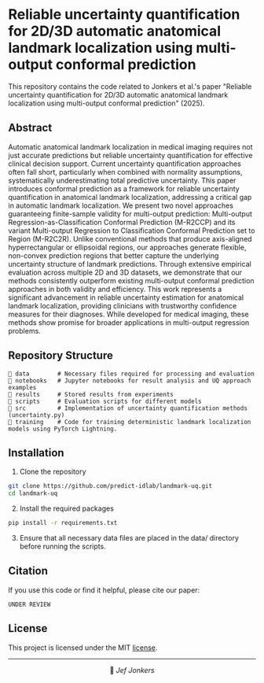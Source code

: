 # Reliable uncertainty quantification for 2D/3D automatic anatomical landmark localization using multi-output conformal prediction
This repository contains the code related to Jonkers et al.'s paper "Reliable uncertainty quantification for 2D/3D automatic anatomical landmark localization using multi-output conformal prediction" (2025).

## Abstract
Automatic anatomical landmark localization in medical imaging requires not just accurate predictions but reliable uncertainty quantification for effective clinical decision support. Current uncertainty quantification approaches often fall short, particularly when combined with normality assumptions, systematically underestimating total predictive uncertainty. This paper introduces conformal prediction as a framework for reliable uncertainty quantification in anatomical landmark localization, addressing a critical gap in automatic landmark localization. We present two novel approaches guaranteeing finite-sample validity for multi-output prediction: Multi-output Regression-as-Classification Conformal Prediction (M-R2CCP) and its variant Multi-output Regression to Classification Conformal Prediction set to Region (M-R2C2R). Unlike conventional methods that produce axis-aligned hyperrectangular or ellipsoidal regions, our approaches generate flexible, non-convex prediction regions that better capture the underlying uncertainty structure of landmark predictions. Through extensive empirical evaluation across multiple 2D and 3D datasets, we demonstrate that our methods consistently outperform existing multi-output conformal prediction approaches in both validity and efficiency. This work represents a significant advancement in reliable uncertainty estimation for anatomical landmark localization, providing clinicians with trustworthy confidence measures for their diagnoses. While developed for medical imaging, these methods show promise for broader applications in multi-output regression problems.

## Repository Structure
```
📂 data        # Necessary files required for processing and evaluation
📂 notebooks   # Jupyter notebooks for result analysis and UQ approach examples
📂 results     # Stored results from experiments
📂 scripts     # Evaluation scripts for different models
📂 src         # Implementation of uncertainty quantification methods (uncertainty.py)
📂 training    # Code for training deterministic landmark localization models using PyTorch Lightning.
```

## Installation
1. Clone the repository
```bash
git clone https://github.com/predict-idlab/landmark-uq.git
cd landmark-uq
```
2. Install the required packages
```bash
pip install -r requirements.txt
```
3. Ensure that all necessary data files are placed in the data/ directory before running the scripts.

## Citation
If you use this code or find it helpful, please cite our paper:


```
UNDER REVIEW
```

## License
This project is licensed under the MIT [license](LICENSE).

---

<p align="center">
👤 <i>Jef Jonkers</i>
</p>